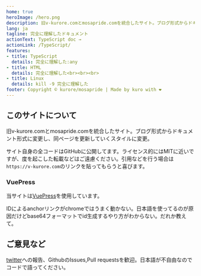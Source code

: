 ```yaml
---
home: true
heroImage: /hero.png
description: 旧v-kurore.comとmosapride.comを統合したサイト。ブログ形式からドキュメント形式に変更し、同ページを更新していくスタイルに変更。サイト自身の全コードはGitHubに公開してます。ライセンス的にはMITに近いですが、度を起こした転載などはご遠慮ください。引用などを行う場合はhttps://v-kurore.comのリンクを貼ってもらうと喜びます。
lang: ja
tagline: 完全に理解したドキュメント
actionText: TypeScript doc →
actionLink: /TypeScript/
features:
- title: TypeScript
  details: 完全に理解した:any
- title: HTML
  details: 完全に理解した<br><br><br>
- title: Linux
  details: kill -9 完全に理解した
footer: Copyright © kurore/mosapride | Made by kuro with ❤️
---
```


## このサイトについて

旧v-kurore.comとmosapride.comを統合したサイト。ブログ形式からドキュメント形式に変更し、同ページを更新していくスタイルに変更。

サイト自身の全コードはGitHubに公開してます。ライセンス的にはMITに近いですが、度を起こした転載などはご遠慮ください。引用などを行う場合は`https://v-kurore.com`のリンクを貼ってもらうと喜びます。

### VuePress

当サイトは[VuePress](https://vuepress.vuejs.org/)を使用しています。

IDによるanchorリンクがchromeではうまく動かない。日本語を使ってるのが原因だけどbase64フォーマットでid生成するやり方がわからない。だれか教えて。

## ご意見など

[twitter](https://twitter.com/v_kurore)への報告、GithubのIssues,Pull requestsを歓迎。日本語が不自由なのでコードで語ってください。
